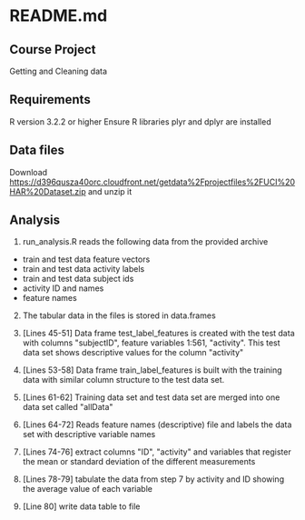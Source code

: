 README.md
=========

Course Project
--------------
Getting and Cleaning data

Requirements
------------
R version 3.2.2 or higher
Ensure R libraries plyr and dplyr are installed


Data files
----------
Download https://d396qusza40orc.cloudfront.net/getdata%2Fprojectfiles%2FUCI%20HAR%20Dataset.zip and unzip it



Analysis
--------
1. run_analysis.R reads the following data from the provided archive
- train and test data feature vectors
- train and test data activity labels
- train and test data subject ids
- activity ID and names
- feature names

2. The tabular data in the files is stored in data.frames

3. [Lines 45-51] Data frame test_label_features is created with the test data with columns "subjectID", feature variables 1:561, "activity". This test data set shows descriptive values for the column "activity"

4. [Lines 53-58] Data frame train_label_features is built with the training data with similar column structure to the test data set.

5. [Lines 61-62] Training data set and test data set are merged into one data set called "allData"

6. [Lines 64-72] Reads feature names (descriptive) file and labels the data set with descriptive variable names

7. [Lines 74-76] extract columns "ID", "activity" and variables that register the mean or standard deviation of the different measurements

8. [Lines 78-79] tabulate the data from step 7 by activity and ID showing the average value of each variable

9. [Line 80] write data table to file
   